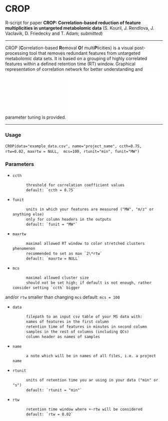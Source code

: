 # CROP
R-script for paper **CROP: Correlation-based reduction of feature multiplicities in untargeted metabolomic data** (S. Kouril, J. Rendlova, J. Vaclavik, D. Friedecky and T. Adam; *submitted*)
***

CROP (**C**orrelation-based **R**emoval **O**f multi**P**licities) is a visual post-processing tool that removes redundant features from untargeted metabolomic data sets. It is based on a grouping of highly correlated features within a defined retention time (RT) window. Graphical representation of correlation network for better understanding and parameter tuning is provided.
![CROPped example data - correlation network](example_data_CROPped_ccth_0.75_rtw+-0.02_correlation_network.pdf)
***

### Usage
```CROP(data="example_data.csv", name="project_name", ccth=0.75, rtw=0.02, maxrtw = NULL,  mcs=100, rtunit="min", funit="MW")```

### Parameters
* `ccth`

            threshold for correlation coefficient values
            default: `ccth = 0.75`

* `funit`
            
            units in which your features are measured ("MW", "m/z" or anything else)
            only for column headers in the outputs
            default: `funit = "MW"`

* `maxrtw`

            maximal allowed RT window to color stretched clusters phenomenon
            recommended to set as max `2\*rtw`
            default: `maxrtw = NULL`

* `mcs`

            maximal allowed cluster size
            should not be set high; if default is not enough, rather consider setting `ccth` bigger 
and/or `rtw` smaller than changing `mcs` 
            default: `mcs = 100`

* `data`

            filepath to an input csv table of your MS data with:
            names of features in the first column            
            retention time of features in minutes in second column          
            samples in the rest of columns (including QCs)           
            column header as names of samples

* `name`

            a note which will be in names of all files, i.e. a project name

* `rtunit`  

            units of retention time you ar using in your data ("min" or "s")
            default: `rtunit = "min"`

* `rtw`     

            retention time window where +-rtw will be considered
            default: `rtw = 0.02`
